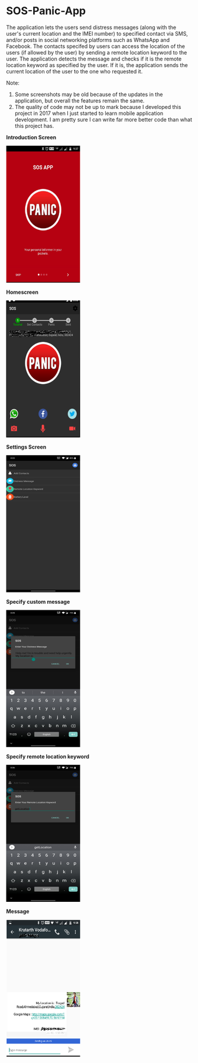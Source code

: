# SOS-Panic-App
The application lets the users send distress messages (along with the user's current location and the IMEI number) to specified contact via SMS, and/or posts in social networking platforms such as WhatsApp and Facebook.
The contacts specifed by users can access the location of the users (if allowed by the user) by sending a remote location keyword to the user. The application detects the message and checks if it is the remote location keyword as specified by the user. If it is, the application sends the current location of the user to the one who requested it.

Note: 
1. Some screenshots may be old because of the updates in the application, but overall the features remain the same.
2. The quality of code may not be up to mark because I developed this project in 2017 when I just started to learn mobile application development. I am pretty sure I can write far more better code than what this project has.


**Introduction Screen**

<img src = "Images/Intro.PNG" height="370px" width="200px">

**Homescreen**

<img src = "Images/Home.PNG" height="370px" width="200px">

**Settings Screen**

<img src = "Images/Settings.PNG" height="370px" width="200px">

**Specify custom message**

<img src = "Images/Custom message.png" height="370px" width="200px">

**Specify remote location keyword**

<img src = "Images/Remote Location.png" height="370px" width="200px">

**Message**

<img src = "Images/Message.PNG" height="370px" width="200px">
